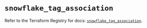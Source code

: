 # `snowflake_tag_association`

Refer to the Terraform Registry for docs: [`snowflake_tag_association`](https://registry.terraform.io/providers/snowflakedb/snowflake/2.5.0/docs/resources/tag_association).
